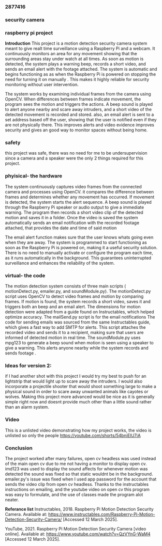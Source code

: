 
### 2877416
### security camera
### raspberry pi project


**Introduction**
This project is a motion detection security camera system meant to give realt time surveillance using a Raspberry Pi and a webcam. It continuously monitors an area for any movement showing that the surrounding areas stay under watch at all times. As soon as motion is detected, the system plays a warning beep, records a short video, and sends an email alert with the footage attached. The system is automatic and begins functioning as as when the Raspberry Pi is powered on stopping the need for turning it on manually . This makes it highly reliable for  security monitoring without user intervention.

The system works by examining individual frames from the camera using OpenCV. When differences between frames indicate movement, the program sees the motion and triggers the  actions. A beep sound is played to alert anyone nearby and scare away intruders, and a short video of the detected movement is recorded and stored. also, an email alert is sent to a set address based off the user, showing that the user is notified even if they are not physically there. This improves alerts and video evidence improves security and gives an good way to monitor spaces without being home.

### safety
this project was safe, there was no need for me to be undersupervision since a camera and a speaker were the only 2 things required for this project.

### phyisical- the hardware
The system continuously captures video frames from the connected camera and processes using OpenCV. it compares the difference between frames and determines whether any movement has occurred. If  movement is detected, the system starts the alert sequence. A beep sound is played through the Raspberry Pi speaker or  audio output to give a immediate warning. The program then records a short video clip of the detected motion and saves it in a  folder. Once the video is saved  the system automatically sends an email notification with the recorded footage attached, that provides the date and time of said motion

The email alert function makes sure that the user knows whats going even when they are away. The  system is programmed to start functioning as soon as the Raspberry Pi is powered on, making it a useful security solution. There is no need to manually activate or configure the program each time, as it runs automatically in the background. This guarantees uninterrupted surveillance and enhances the reliability of the system.

### virtual- the code
The motion detection system consists of three main scripts ( motionDetect.py, emailer.py, and soundModule.py). The motionDetect.py script uses OpenCV to detect video frames and  motion by comparing  frames. If motion is found, the system records a short video, saves it and triggers both an  beep and an email alert. The dimensions for motion detection were adapted from a guide found on Instructables, which helped optimize accuracy. The mailSend.py script is for the email notifications The code for sending emails was sourced from the same Instructables guide, which gives a fast way to add SMTP for alerts. This script attaches the recorded video and sends it to a recipient, making sure that users are informed of detected motion in real time. The soundModule.py uses mpg123 to  generate a beep sound when motion is seen using a speaker to give a warning. This alerts anyone nearby while the system  records and sends footage .

### Ideas for version 2:
if I had another shot with this project I would try my best to push for an  lightstrip that would light up to scare away the intruders. I would also incorporate a projectile shooter that would shoot something large to make a physical sound in order to scare away unwanted animals like cayotes or wolves. Making this project more advanced would be nice as it is generally simple right now and doesnt provide much other than a little sound rather than an alarm system.

### Video
This is a unlisted video demonstrating how my project works, the video is unlisted so only the people
https://youtube.com/shorts/54bniEIU7iA
 
### Conclusion
The project worked after many failures, open cv headless was used instead of the main open cv due to me not having a monitor to display open cv. imd123 was used to display the sound affects for whenever motion was detected the sound was fixed so that static wouldnt be in the background. emailer.py's issue was fixed when I used app password for the account that sends the video clip from open cv headless. Thanks to the instructables instructions on emailing, and the youtube video on open cv this program was easy to formulate, and the use of classes made the program alot neater.

**Referance list**
Instructables, 2018. Raspberry Pi Motion Detection Security Camera. Available at: https://www.instructables.com/Raspberry-Pi-Motion-Detection-Security-Camera/ [Accessed 12 March 2025].

YouTube, 2021. Raspberry Pi Motion Detection Security Camera [video online]. Available at: https://www.youtube.com/watch?v=QzVYnG-WaM4 [Accessed 12 March 2025].
